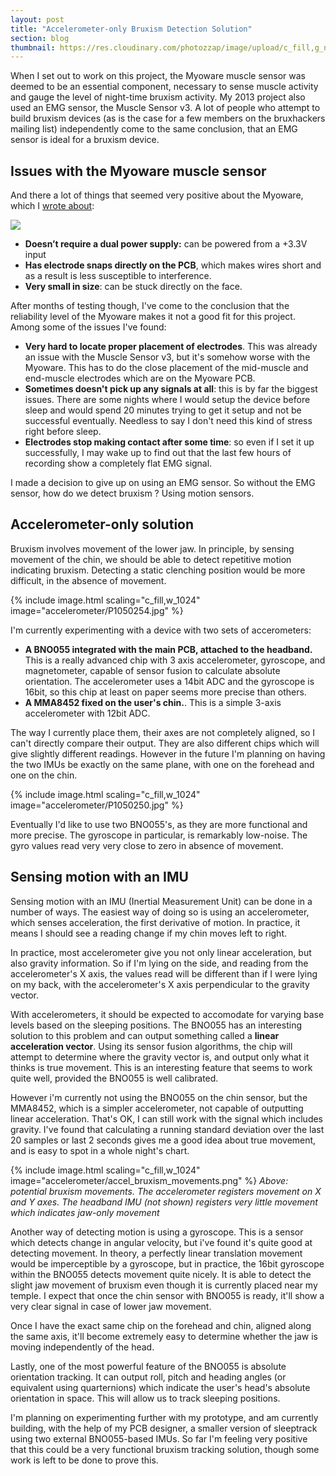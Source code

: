 ```yaml
---
layout: post
title: "Accelerometer-only Bruxism Detection Solution"
section: blog
thumbnail: https://res.cloudinary.com/photozzap/image/upload/c_fill,g_north,h_400,w_400/v1468048450/gc_website_blog/accelerometer/P1050250.jpg
---
```


When I set out to work on this project, the Myoware muscle sensor was deemed to be an essential component, necessary to sense muscle activity and gauge the level of night-time bruxism activity. My 2013 project also used an EMG sensor, the Muscle Sensor v3. A lot of people who attempt to build bruxism devices (as is the case for a few members on the bruxhackers mailing list) independently come to the same conclusion, that an EMG sensor is ideal for a bruxism device.

Issues with the Myoware muscle sensor
-------------------------------------

And there a lot of things that seemed very positive about the Myoware, which I <a href="/2015/10/01/designing-new-device/">wrote about</a>:

<img src="https://res.cloudinary.com/photozzap/image/upload/c_scale,w_1024/v1454817653/gc_website_blog/P2070010.jpg" class="img-responsive">

 * **Doesn’t require a dual power supply:** can be powered from a +3.3V input
 * **Has electrode snaps directly on the PCB**, which makes wires short and as a result is less susceptible to interference.
 * **Very small in size**: can be stuck directly on the face.

After months of testing though, I've come to the conclusion that the reliability level of the Myoware makes it not a good fit for this project. Among some of the issues I've found:

 * **Very hard to locate proper placement of electrodes**. This was already an issue with the Muscle Sensor v3, but it's somehow worse with the Myoware. This has to do the close placement of the mid-muscle and end-muscle electrodes which are on the Myoware PCB.
 * **Sometimes doesn't pick up any signals at all**: this is by far the biggest issues. There are some nights where I would setup the device before sleep and would spend 20 minutes trying to get it setup and not be successful eventually. Needless to say I don't need this kind of stress right before sleep.
 * **Electrodes stop making contact after some time**: so even if I set it up successfully, I may wake up to find out that the last few hours of recording show a completely flat EMG signal.
 
I made a decision to give up on using an EMG sensor. So without the EMG sensor, how do we detect bruxism ? Using motion sensors.

Accelerometer-only solution
---------------------------

Bruxism involves movement of the lower jaw. In principle, by sensing movement of the chin, we should be able to detect repetitive motion indicating bruxism. Detecting a static clenching position would be more difficult, in the absence of movement.

{% include image.html scaling="c_fill,w_1024" image="accelerometer/P1050254.jpg" %}

I'm currently experimenting with a device with two sets of accerometers:

* **A BNO055 integrated with the main PCB, attached to the headband.** This is a really advanced chip with 3 axis accelerometer, gyroscope, and magnetometer, capable of sensor fusion to calculate absolute orientation. The accelerometer uses a 14bit ADC and the gyroscope is 16bit, so this chip at least on paper seems more precise than others.
* **A MMA8452 fixed on the user's chin.**. This is a simple 3-axis accelerometer with 12bit ADC.

The way I currently place them, their axes are not completely aligned, so I can't directly compare their output. They are also different chips which will give slightly different readings. However in the future I'm planning on having the two IMUs be exactly on the same plane, with one on the forehead and one on the chin.

{% include image.html scaling="c_fill,w_1024" image="accelerometer/P1050250.jpg" %}

Eventually I'd like to use two BNO055's, as they are more functional and more precise. The gyroscope in particular, is remarkably low-noise. The gyro values read very very close to zero in absence of movement. 

Sensing motion with an IMU
--------------------------

Sensing motion with an IMU (Inertial Measurement Unit) can be done in a number of ways. The easiest way of doing so is using an accelerometer, which senses acceleration, the first derivative of motion. In practice, it means I should see a reading change if my chin moves left to right.

In practice, most accelerometer give you not only linear acceleration, but also gravity information. So if I'm lying on the side, and reading from the accelerometer's X axis, the values read will be different than if I were lying on my back, with the accelerometer's X axis perpendicular to the gravity vector.

With accelerometers, it should be expected to accomodate for varying base levels based on the sleeping positions. The BNO055 has an interesting solution to this problem and can output something called a **linear acceleration vector**. Using its sensor fusion algorithms, the chip will attempt to determine where the gravity vector is, and output only what it thinks is true movement. This is an interesting feature that seems to work quite well, provided the BNO055 is well calibrated.

However i'm currently not using the BNO055 on the chin sensor, but the MMA8452, which is a simpler accelerometer, not capable of outputting linear acceleration. That's OK, I can still work with the signal which includes gravity. I've found that calculating a running standard deviation over the last 20 samples or last 2 seconds gives me a good idea about true movement, and is easy to spot in a whole night's chart.

{% include image.html scaling="c_fill,w_1024" image="accelerometer/accel_bruxism_movements.png" %}
*Above: potential bruxism movements. The accelerometer registers movement on X and Y axes. The headband IMU (not shown) registers very little movement which indicates jaw-only movement*

Another way of detecting motion is using a gyroscope. This is a sensor which detects change in angular velocity, but i've found it's quite good at detecting movement. In theory, a perfectly linear translation movement would be imperceptible by a gyroscope, but in practice, the 16bit gyroscope within the BNO055 detects movement quite nicely. It is able to detect the slight jaw movement of bruxism even though it is currently placed near my temple. I expect that once the chin sensor with BNO055 is ready, it'll show a very clear signal in case of lower jaw movement.

Once I have the exact same chip on the forehead and chin, aligned along the same axis, it'll become extremely easy to determine whether the jaw is moving independently of the head.

Lastly, one of the most powerful feature of the BNO055 is absolute orientation tracking. It can output roll, pitch and heading angles (or equivalent using quarternions) which indicate the user's head's absolute orientation in space. This will allow us to track sleeping positions.

I'm planning on experimenting further with my prototype, and am currently building, with the help of my PCB designer, a smaller version of sleeptrack using two external BNO055-based IMUs. So far I'm feeling very positive that this could be a very functional bruxism tracking solution, though some work is left to be done to prove this.